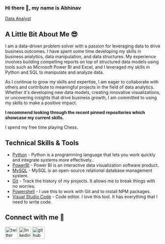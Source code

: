 ### Hi there 👋, my name is Abhinav
<!-- #### I Make Responsive UI's with Modern Best Practices 💻 -->
<!-- ![I Make Responsive UI with Modern Best Practices] -->
[Data Analyst](/images/Capture.PNG)

## A Little Bit About Me :sunglasses:

I am a data-driven problem solver with a passion for leveraging data to drive business outcomes. I have spent some time developing my skills in business analytics, data manipulation, and data structures. My experience involves building compelling reports on top of structured data models using tools such as Microsoft Power BI and Excel, and I leveraged my skills in Python and SQL to manipulate and analyze data.

As I continue to grow my skills and expertise, I am eager to collaborate with others and contribute to meaningful projects in the field of data analytics. Whether it's developing new data models, creating innovative visualizations, or uncovering insights that drive business growth, I am committed to using my skills to make a positive impact.

**I recommend looking through the recent pinned repositories which showcase my current skills.**

I spend my free time playing Chess.

## Technical Skills & Tools

- [Python](https://www.python.org/) - Python is a programming language that lets you work quickly and integrate systems more effectively..
- [PowerBI](https://powerbi.microsoft.com/en-au/) - Power BI is an interactive data visualization software product.
- [MySQL](https://www.mysql.com/) - MySQL is an open-source relational database management system.
- [Git](https://git-scm.com/) - Track the history of my projects. It allows me to break things with no worries.
- [Powershell](https://learn.microsoft.com/en-us/powershell/) - I use this to work with Git and to install NPM packages.
- [Visual Studio Code](https://code.visualstudio.com/) - Code editor. I love this tool. It has everything that I need to write code.


## Connect with me 💬
<div align="left">
<a href="https://twitter.com/abhinav_rai_10" target="_blank"><img src='https://cdn.jsdelivr.net/npm/simple-icons@3.0.1/icons/twitter.svg' alt='twitter' height='40'></a>
<a href="https://www.linkedin.com/in/abhinav-rai-b59a61149/" target="_blank"><img src='https://cdn.jsdelivr.net/npm/simple-icons@3.0.1/icons/linkedin.svg' alt='linkedin' height='40'></a>
<a href="https://github.com/abhinavrai10" target="_blank"><img src='https://cdn.jsdelivr.net/npm/simple-icons@3.0.1/icons/github.svg' alt='github' height='40'></a>
</div>
